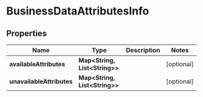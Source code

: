 

# BusinessDataAttributesInfo


## Properties

| Name | Type | Description | Notes |
|------------ | ------------- | ------------- | -------------|
|**availableAttributes** | **Map&lt;String, List&lt;String&gt;&gt;** |  |  [optional] |
|**unavailableAttributes** | **Map&lt;String, List&lt;String&gt;&gt;** |  |  [optional] |



